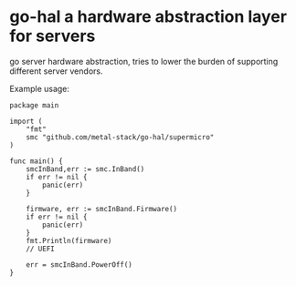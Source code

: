 # go-hal a hardware abstraction layer for servers

go server hardware abstraction, tries to lower the burden of supporting different server vendors.

Example usage:

```golang
package main

import (
    "fmt"
    smc "github.com/metal-stack/go-hal/supermicro"
)

func main() {
    smcInBand,err := smc.InBand()
    if err != nil {
        panic(err)
    }

    firmware, err := smcInBand.Firmware()
    if err != nil {
        panic(err)
    }
    fmt.Println(firmware)
    // UEFI

    err = smcInBand.PowerOff()
}
```
